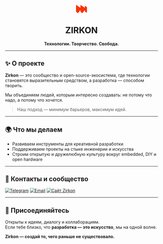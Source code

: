 <p align="center">
  <!-- Логотип Zirkon (SVG) -->
  <svg width="70" height="28" viewBox="0 0 147 114" fill="none" xmlns="http://www.w3.org/2000/svg">
    <path d="M0 0L59.4426 40.3304V69.4836L24.883 113.262L0 91.4811V0Z" fill="#FC3200"/>
    <path d="M118.885 11.2459L147 31.177V102.016H136.959L118.885 89.7696V11.2459Z" fill="#FC3200"/>
    <path d="M59.4426 0L118.885 40.3304V69.4836L84.3256 113.262L59.4426 91.4811V0Z" fill="#FC3200"/>
    <path d="M47 38L83 45V61L47 74V38Z" fill="#FC3200"/>
    <path d="M106.5 38L142.5 45V61L106.5 74V38Z" fill="#FC3200"/>
  </svg>
</p>

<h1 align="center">ZIRKON</h1>
<p align="center"><strong>Технологии. Творчество. Свобода.</strong></p>

---

## ✨ О проекте

**Zirkon** — это сообщество и open-source-экосистема, где технологии становятся выразительным средством, а разработка — способом творить.

Мы объединяем людей, которым интересно создавать: не потому что надо, а потому что хочется.

> Наш подход — минимум барьеров, максимум идей.

---

## 🌍 Что мы делаем

- Развиваем инструменты для креативной разработки
- Поддерживаем проекты на стыке инженерии и искусства
- Строим открытую и дружелюбную культуру вокруг embedded, DIY и open hardware

---

## 💬 Контакты и сообщество

[![Telegram](https://img.shields.io/badge/Telegram-@zirkon__dev-26A5E4?style=for-the-badge&logo=telegram&logoColor=white)](https://t.me/zirkonpw)
[![Email](https://img.shields.io/badge/Email-contact@zirkon.pw-orange?style=for-the-badge&logo=gmail)](mailto:contact@zirkon.pw)
[![Сайт Zirkon](https://img.shields.io/badge/Web-zirkon.pw-black?style=for-the-badge&logo=firefox-browser)](https://zirkon.pw)

---

## 🤝 Присоединяйтесь

Открыты к идеям, диалогу и коллаборациям.  
Если тебе близко, что **разработка — это искусство**, мы на одной волне.

**Zirkon — создай то, чего раньше не существовало.**
